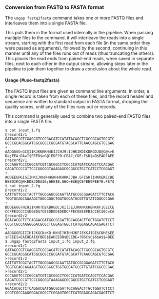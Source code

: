 ### Conversion from FASTQ to FASTA format

The `umgap fastq2fasta` command takes one or more FASTQ files and
interleaves them into a single FASTA file.

This puts them in the format used internally in the pipeline. When
passing multiple files to the command, it will interleave the reads
into a single stream, starting with the first read from each file (in
the same order they were passed as arguments), followed by the second,
continuing in this manner until any of the files runs out of reads (thus
truncating the others). This places the read ends from paired-end reads,
when saved in separate files, next to each other in the output stream,
allowing steps later in the pipeline to join them together to draw a
conclusion about the whole read.

#### Usage {#use-fastq2fasta}

The FASTQ input files are given as command line arguments. In order, a
single record is taken from each of these files, and the record header
and sequence are written to standard output in FASTA format, dropping
the quality scores, until any of the files runs out or records.

This command is generally used to combine two paired-end FASTQ files
into a single FASTA file.

```shell
$ cat input_1.fq
@record1/1
GATAGCCGTCGAGCGTCCCGACATCCATATACAGCTCGCCGCAGTGCGTC
GCCCGCACGGCATCGCGCGCCGCGATGTACGCATTCAACCAGCGTCCGAG
+
AADGGGG<GI@IIKJKKKKH4EIJCHJ9:IJHKIKDIKDKGDJD@C@<>K
D=;FEA:DA=I$EEED$>C@1EDE?D:CEAC;CDE:E$D$=D$EAD?AEE
@record2/1
CCCAGGTCCCCGGCATCGTCGCGGCCTCGCCCATGATCCAGCTCCACGAC
CAGATCCCCGTTCCCGGCGGTAAAGAGCGCGGCGTGCTCATCCTCGGAGT
+
ADDEEG@GIGIIHKCJKH@HHGKHHKHKKJJBA.GFIGK(IHKKEKECBE
EEEDIKC@H<EDBJDEA36;6EE$E:G6C=E$E@CE?EE9FEE?E:F$?$
$ cat input_2.fq
@record1/2
CATTGTTCGCTACTTTGCGGAGCGCAATTATGCCGCGGAGATCTTCTACG
TGGTGCAGCAGAAGCTGGCGGGCTGGTGCGATGCGTTGTATCGGCCCGAG
+
DDDEGGG?HIHIIKHK?@2KBHGDCJKI(JEJJKKHKKHBHKKFICEICE
CCFFEICCCC$E6ED$?CEEDDED$DEDCFFECEEEEFB$CCEC$6C=CA
@record2/2
GGACACGCTCTCAGGACGATGGCGCGATTGCAGGACTTGCTGGATCTCCT
CCGTCGCCAAGGGGACGCGCTCGGAGTGGCTCATGGAGCAGACGAGTTCT
+
AADGGGEGIIIHIJKGCK<KD:KKHI?HIHHJKFJEKKJIGE$CKHE$EE
$FEEEI=EAE8EAIKFBEE$EADEEDB$DEEDE=?B6C$C$6$A$$=BEE
$ umgap fastq2fasta input_1.fq input_2.fq
>record1/1
GATAGCCGTCGAGCGTCCCGACATCCATATACAGCTCGCCGCAGTGCGTC
GCCCGCACGGCATCGCGCGCCGCGATGTACGCATTCAACCAGCGTCCGAG
>record1/2
CATTGTTCGCTACTTTGCGGAGCGCAATTATGCCGCGGAGATCTTCTACG
TGGTGCAGCAGAAGCTGGCGGGCTGGTGCGATGCGTTGTATCGGCCCGAG
>record2/1
CCCAGGTCCCCGGCATCGTCGCGGCCTCGCCCATGATCCAGCTCCACGAC
CAGATCCCCGTTCCCGGCGGTAAAGAGCGCGGCGTGCTCATCCTCGGAGT
>record2/2
GGACACGCTCTCAGGACGATGGCGCGATTGCAGGACTTGCTGGATCTCCT
CCGTCGCCAAGGGGACGCGCTCGGAGTGGCTCATGGAGCAGACGAGTTCT
```
